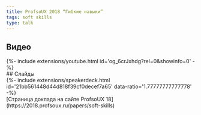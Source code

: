 ```yaml
---
title: ProfsoUX 2018 “Гибкие навыки”
tags: soft skills
type: talk
---
```

## Видео
<div>{%- include extensions/youtube.html id='og_6crJxhdg?rel=0&showinfo=0' -%}</div>
## Слайды
<div>{%- include extensions/speakerdeck.html id='21bb561448d44d818f39cf0decef7a65'  data-ratio='1.77777777777778' -%}</div>
[Страница доклада на сайте ProfsoUX 18](https://2018.profsoux.ru/papers/soft-skills)
